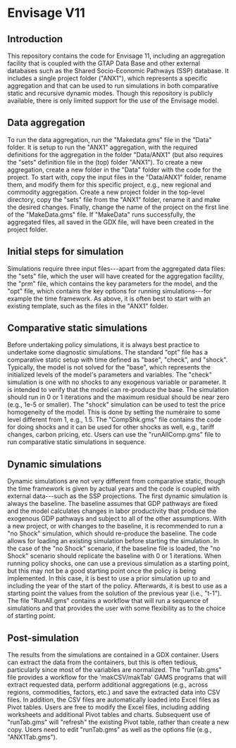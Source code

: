 # Envisage V11

## Introduction

This repository contains the code for Envisage 11, including an aggregation
facility that is coupled with the GTAP Data Base and other external databases
such as the Shared Socio-Economic Pathways (SSP) database. It includes a single
project folder ("ANX1"), which represents a specific aggregation and that
can be used to run simulations in both comparative static and recursive
dynamic modes. Though this repository is publicly available, there is
only limited support for the use of the Envisage model.

## Data aggregation
To run the data aggregation, run the "Makedata.gms" file in the "Data" folder.
It is setup to run the "ANX1" aggregation, with the required definitions
for the aggregation in the folder "Data/ANX1" (but also requires the "sets"
definition file in the (top) folder "ANX1"). To create a new aggregation, create
a new folder in the "Data" folder with the code for the project. To start with,
copy the input files in the "Data/ANX1" folder, rename them, and modify them for
this specific project, e.g., new regional and commodity aggregation. Create
a new project folder in the top-level directory, copy the "sets" file
from the "ANX1" folder, rename it and make the desired changes. Finally,
change the name of the project on the first line of the "MakeData.gms" file.
If "MakeData" runs successfully, the aggregated files, all saved in the
GDX file, will have been created in the project folder.

## Initial steps for simulation

Simulations require three input files---apart from the aggregated data
files: the "sets" file, which the user will have created for the
aggregation facility, the "prm" file, which contains the key parameters
for the model, and the "opt" file, which contains the key options for
running simulations---for example the time framework. As above, it
is often best to start with an existing template, such as the files
in the "ANX1" folder.

## Comparative static simulations

Before undertaking policy simulations, it is always best practice
to undertake some diagnostic simulations. The standard "opt" file
has a comparative static setup with time defined as "base", "check",
and "shock". Typically, the model is not solved for the "base", which
represents the initialized levels of the model's parameters and
variables. The "check" simulation is one with no shocks to any
exogenous variable or parameter. It is intended to verify that the
model can re-produce the base. The simulation should run in 0 or 1
iterations and the maximum residual should be near zero (e.g., 1e-5 or smaller).
The "shock" simulation can be used to test the price homogeneity of
the model. This is done by setting the numéraire to some level different
from 1, e.g., 1.5. The "CompShk.gms" file contains the code for doing shocks
and it can be used for other shocks as well, e.g., tariff changes, carbon
pricing, etc. Users can use the "runAllComp.gms" file to run comparative
static simulations in sequence.

## Dynamic simulations

Dynamic simulations are not very different from comparative static, though
the time framework is given by actual years and the code is coupled
with external data---such as the SSP projections. The first dynamic
simulation is always the baseline. The baseline assumes that GDP
pathways are fixed and the model calculates changes in labor productivity
that produce the exogenous GDP pathways and subject to all of the
other assumptions. With a new project, or with changes to the baseline,
it is recommended to run a "no Shock" simulation, which should re-produce
the baseline. The code allows for loading an existing simulation
before starting the simulation. In the case of the "no Shock" scenario, if
the baseline file is loaded, the "no Shock" scenario should replicate
the baseline with 0 or 1 iterations. When running policy shocks, one
can use a previous simulation as a starting point, but this may not be 
a good starting point once the policy is being implemented. In this case,
it is best to use a prior simulation up to and including the year
of the start of the policy. Afterwards, it is best to use as a starting
point the values from the solution of the previous year (i.e., "t-1").
The file "RunAll.gms" contains a workflow that will run a sequence of
simulations and that provides the user with some flexibility as to the
choice of starting point.

##  Post-simulation

The results from the simulations are contained in a GDX container. Users can
extract the data from the containers, but this is often tedious, particularly
since most of the variables are normalized. The "runTab.gms" file provides
a workflow for the 'makCSV/makTab' GAMS programs that will extract
requested data, perform additional aggregations (e.g., across regions,
commodities, factors, etc.) and save the extracted data into CSV files. In
addition, the CSV files are automatically loaded into Excel files as Pivot tables.
Users are free to modify the Excel files, including adding worksheets
and additional Pivot tables and charts. Subsequent use of "runTab.gms" will
"refresh" the existing Pivot table, rather than create a new copy. Users
need to edit "runTab.gms" as well as the options file (e.g., "ANX1Tab.gms").
